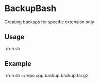 
# BackupBash

Creating backups for specific extension only

## Usage
./run.sh <absolute path> <extention> <backup folder name> <arcvhive name>

## Example
./run.sh ~/repo cpp backup backup.tar.gz
